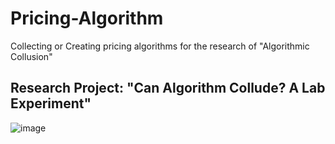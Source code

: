 # Pricing-Algorithm
Collecting or Creating pricing algorithms for the research of "Algorithmic Collusion"

## Research Project: "Can Algorithm Collude? A Lab Experiment"

![image](https://github.com/user-attachments/assets/18da913f-358a-47f5-accd-0fd1ab399317)
